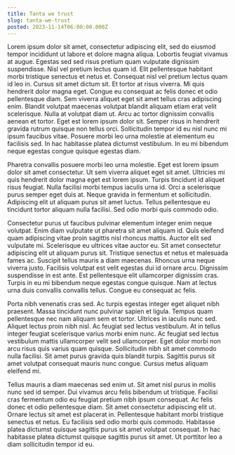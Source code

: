 ```yaml
---
title: Tanta we trust
slug: tanta-we-trust
posted: 2023-11-14T06:00:00.000Z
---
```


Lorem ipsum dolor sit amet, consectetur adipiscing elit, sed do eiusmod tempor incididunt ut labore et dolore magna aliqua. Lobortis feugiat vivamus at augue. Egestas sed sed risus pretium quam vulputate dignissim suspendisse. Nisl vel pretium lectus quam id. Elit pellentesque habitant morbi tristique senectus et netus et. Consequat nisl vel pretium lectus quam id leo in. Cursus sit amet dictum sit. Et tortor at risus viverra. Mi quis hendrerit dolor magna eget. Congue eu consequat ac felis donec et odio pellentesque diam. Sem viverra aliquet eget sit amet tellus cras adipiscing enim. Blandit volutpat maecenas volutpat blandit aliquam etiam erat velit scelerisque. Nulla at volutpat diam ut. Arcu ac tortor dignissim convallis aenean et tortor. Eget est lorem ipsum dolor sit. Semper risus in hendrerit gravida rutrum quisque non tellus orci. Sollicitudin tempor id eu nisl nunc mi ipsum faucibus vitae. Posuere morbi leo urna molestie at elementum eu facilisis sed. In hac habitasse platea dictumst vestibulum. In eu mi bibendum neque egestas congue quisque egestas diam.

Pharetra convallis posuere morbi leo urna molestie. Eget est lorem ipsum dolor sit amet consectetur. Ut sem viverra aliquet eget sit amet. Ultricies mi quis hendrerit dolor magna eget est lorem ipsum. Turpis tincidunt id aliquet risus feugiat. Nulla facilisi morbi tempus iaculis urna id. Orci a scelerisque purus semper eget duis at. Neque gravida in fermentum et sollicitudin. Adipiscing elit ut aliquam purus sit amet luctus. Tellus pellentesque eu tincidunt tortor aliquam nulla facilisi. Sed odio morbi quis commodo odio.

Consectetur purus ut faucibus pulvinar elementum integer enim neque volutpat. Enim diam vulputate ut pharetra sit amet aliquam id. Quis eleifend quam adipiscing vitae proin sagittis nisl rhoncus mattis. Auctor elit sed vulputate mi. Scelerisque eu ultrices vitae auctor eu. Sit amet consectetur adipiscing elit ut aliquam purus sit. Tristique senectus et netus et malesuada fames ac. Suscipit tellus mauris a diam maecenas. Rhoncus urna neque viverra justo. Facilisis volutpat est velit egestas dui id ornare arcu. Dignissim suspendisse in est ante. Est pellentesque elit ullamcorper dignissim cras. Turpis in eu mi bibendum neque egestas congue quisque. Nam at lectus urna duis convallis convallis tellus. Congue eu consequat ac felis.

Porta nibh venenatis cras sed. Ac turpis egestas integer eget aliquet nibh praesent. Massa tincidunt nunc pulvinar sapien et ligula. Tempus quam pellentesque nec nam aliquam sem et tortor. Ultrices in iaculis nunc sed. Aliquet lectus proin nibh nisl. Ac feugiat sed lectus vestibulum. At in tellus integer feugiat scelerisque varius morbi enim nunc. Ac feugiat sed lectus vestibulum mattis ullamcorper velit sed ullamcorper. Eget dolor morbi non arcu risus quis varius quam quisque. Sollicitudin nibh sit amet commodo nulla facilisi. Sit amet purus gravida quis blandit turpis. Sagittis purus sit amet volutpat consequat mauris nunc congue. Cursus metus aliquam eleifend mi.

Tellus mauris a diam maecenas sed enim ut. Sit amet nisl purus in mollis nunc sed id semper. Dui vivamus arcu felis bibendum ut tristique. Facilisi cras fermentum odio eu feugiat pretium nibh ipsum consequat. Ac felis donec et odio pellentesque diam. Sit amet consectetur adipiscing elit ut. Ornare lectus sit amet est placerat in. Pellentesque habitant morbi tristique senectus et netus. Eu facilisis sed odio morbi quis commodo. Habitasse platea dictumst quisque sagittis purus sit amet volutpat consequat. In hac habitasse platea dictumst quisque sagittis purus sit amet. Ut porttitor leo a diam sollicitudin tempor id eu.
